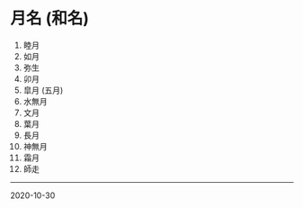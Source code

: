 # 月名 (和名)

1. 睦月
2. 如月
3. 弥生
4. 卯月
5. 皐月 (五月)
6. 水無月
7. 文月
8. 葉月
9. 長月
10. 神無月
11. 霜月
12. 師走

***
2020-10-30

